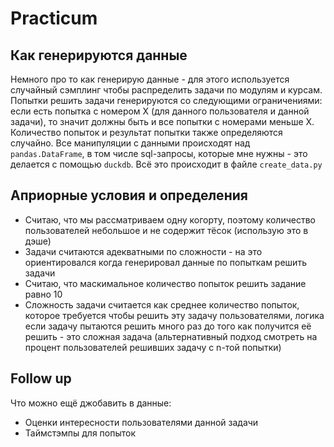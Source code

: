 # Practicum

## Как генерируются данные

Немного про то как генерирую данные - для этого используется случайный сэмплинг чтобы распределить задачи по модулям и курсам. Попытки решить задачи генерируются со следующими ограничениями: если есть попытка с номером X (для данного пользователя и данной задачи), то значит должны быть и все попытки c номерами меньше X. Количество попыток и результат попытки также определяются случайно. Все манипуляции с данными происходят над `pandas.DataFrame`, в том числе sql-запросы, которые мне нужны - это делается с помощью `duckdb`. Всё это происходит в файле `create_data.py`

## Априорные условия и определения

- Считаю, что мы рассматриваем одну когорту, поэтому количество пользователей небольшое и не содержит тёсок (использую это в дэше)
- Задачи считаются адекватными по сложности - на это ориентировался когда генерировал данные по попыткам решить задачи
- Считаю, что маскимальное количество попыток решить задание равно 10
- Сложность задачи считается как среднее количество попыток, которое требуется чтобы решить эту задачу пользователями, логика если задачу пытаются решить много раз до того как получится её решить - это сложная задача (альтернативный подход смотреть на процент пользователей решивших задачу с n-той попытки)

## Follow up

Что можно ещё джобавить в данные:
- Оценки интересности пользователями данной задачи
- Таймстэмпы для попыток



